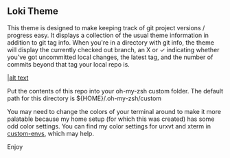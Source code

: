 ## Loki Theme ##

This theme is designed to make keeping track of git project versions / progress easy. It displays a collection of the usual theme information in addition to git tag info. When you're in a directory with git info, the theme will display the currently checked out branch, an X or ✓ indicating whether you've got uncommitted local changes, the latest tag, and the number of commits beyond that tag your local repo is.

|[alt text](scrot.png "loki-theme in urvxt, captured with scrot")

Put the contents of this repo into your oh-my-zsh custom folder. The default path for this directory is ${HOME}/.oh-my-zsh/custom

You may need to change the colors of your terminal around to make it more palatable because my home setup (for which this was created) has some odd color settings. You can find my color settings for urxvt and xterm in <a href="https://github.com/subtlepseudonym/custom-envs/tree/master/Xresources/.Xresources.d">custom-envs</a>, which may help.

Enjoy
